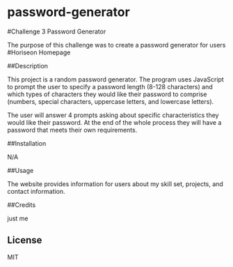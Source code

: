 # password-generator

#Challenge 3 Password Generator

The purpose of this challenge was to create a password generator for users
#Horiseon Homepage

##Description

This project is a random password generator. The program uses JavaScript to prompt the user to specify a password length (8-128 characters) and which types of characters they would like their password to comprise (numbers, special characters, uppercase letters, and lowercase letters).

The user will answer 4 prompts asking about specific characteristics they would like their password. At the end of the whole process they will have a password that meets their own requirements.

##Installation

N/A

##Usage

The website provides information for users about my skill set, projects, and contact information.

##Credits

just me

## License

MIT
